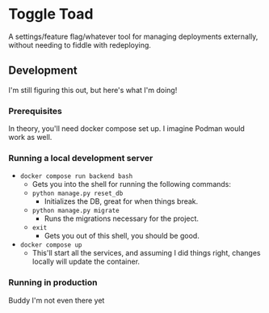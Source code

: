 # Toggle Toad

A settings/feature flag/whatever tool for managing deployments externally, without needing to fiddle with redeploying.

## Development

I'm still figuring this out, but here's what I'm doing!

### Prerequisites
In theory, you'll need docker compose set up. I imagine Podman would work as well.

### Running a local development server
- `docker compose run backend bash`
    - Gets you into the shell for running the following commands:
    - `python manage.py reset_db`
        - Initializes the DB, great for when things break.
    - `python manage.py migrate`
        - Runs the migrations necessary for the project.
    - `exit`
        - Gets you out of this shell, you should be good.
- `docker compose up` 
    - This'll start all the services, and assuming I did things right, changes locally will update the container.

### Running in production

Buddy I'm not even there yet